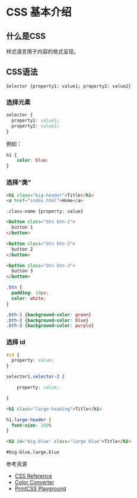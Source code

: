 # CSS 基本介绍

## 什么是CSS

样式语言用于内容的格式呈现。



## CSS语法

`Selector {property1: value1; property2: value2}`



### 选择元素

```css
selector {
  property1: value1;
  property2: value2;
}
```

例如：

```css
h1 {
	color: blue;
}
```



### 选择“类”

```html
<h1 class="big-header">Title</h1>
<a href="index.html">Home</a>
```



`.class-name {property: value}`





```html
<button class="btn btn-1">
  button 1
</button>

<button class="btn btn-2">
  button 2
</button>

<button class="btn btn-3">
  button 3
</button>
```



```css
.btn {
  padding: 10px;
  color: white;
}

.bth-1 {background-color: green}
.bth-2 {background-color: blue}
.bth-3 {background-color: purple}
```

### 选择 id

```css
#id {
  property: value;
}
```



```css
selector1.selector-2 {

	property: value;

}
```



```html
<h1 class="large-heading">Title</h1>
```



```css
h1.large-header {
  font-size: 200%
}
```



```html
<h2 id="big-blue" class="large blue">Title</h2>
```

```
#big-blue.large.blue
```

参考资源
- [CSS Reference ](https://cssreference.io)
- [Color Converter](https://www.w3schools.com/colors/colors_converter.asp)
- [PrintCSS Playground](https://printcss.live/)